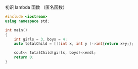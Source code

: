 
初识 lambda 函数 （匿名函数）

```C++
#include <iostream>
using namespace std;

int main()
{
    int girls = 3, boys = 4;
    auto totalChild = [](int x, int y )->int{return x+y;};

    cout<< totalChild(girls, boys)<<endl;
    return 0;
}

```























